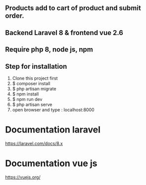 ## Products add to cart of product and submit order.

## Backend Laravel 8 & frontend vue 2.6
## Require php 8, node js, npm 

## Step for installation
1. Clone this project first
2. $ composer install 
3. $ php artisan migrate
4. $ npm install
5. $ npm run dev
6. $ php artisan serve
7. open browser and type : localhost:8000


# Documentation laravel

https://laravel.com/docs/8.x

# Documentation vue js

https://vuejs.org/


